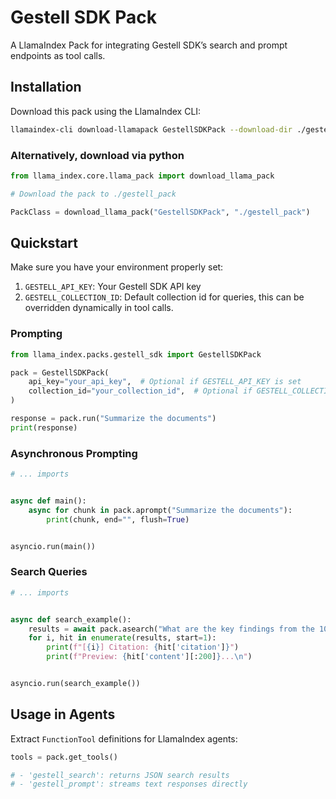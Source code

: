 # Gestell SDK Pack

A LlamaIndex Pack for integrating Gestell SDK’s search and prompt endpoints as tool calls.

## Installation

Download this pack using the LlamaIndex CLI:

```bash
llamaindex-cli download-llamapack GestellSDKPack --download-dir ./gestell_pack
```

### Alternatively, download via python

```python
from llama_index.core.llama_pack import download_llama_pack

# Download the pack to ./gestell_pack

PackClass = download_llama_pack("GestellSDKPack", "./gestell_pack")
```

## Quickstart

Make sure you have your environment properly set:

1. `GESTELL_API_KEY`: Your Gestell SDK API key
2. `GESTELL_COLLECTION_ID`: Default collection id for queries, this can be overridden dynamically in tool calls.

### Prompting

```python
from llama_index.packs.gestell_sdk import GestellSDKPack

pack = GestellSDKPack(
    api_key="your_api_key",  # Optional if GESTELL_API_KEY is set
    collection_id="your_collection_id",  # Optional if GESTELL_COLLECTION_ID is set
)

response = pack.run("Summarize the documents")
print(response)
```

### Asynchronous Prompting

```python
# ... imports


async def main():
    async for chunk in pack.aprompt("Summarize the documents"):
        print(chunk, end="", flush=True)


asyncio.run(main())
```

### Search Queries

```python
# ... imports


async def search_example():
    results = await pack.asearch("What are the key findings from the 10-Q?")
    for i, hit in enumerate(results, start=1):
        print(f"[{i}] Citation: {hit['citation']}")
        print(f"Preview: {hit['content'][:200]}...\n")


asyncio.run(search_example())
```

## Usage in Agents

Extract `FunctionTool` definitions for LlamaIndex agents:

```python
tools = pack.get_tools()

# - 'gestell_search': returns JSON search results
# - 'gestell_prompt': streams text responses directly
```
